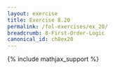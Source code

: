 ```yaml
---
layout: exercise
title: Exercise 8.20
permalink: /fol-exercises/ex_20/
breadcrumb: 8-First-Order-Logic
canonical_id: ch8ex20
---
```


{% include mathjax_support %}


